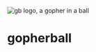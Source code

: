 ![gb logo, a gopher in a ball](https://src.tty.cat/supakeen/gb/raw/branch/master/doc/_static/logo-doc.png)

# gopherball

